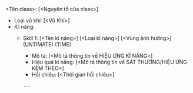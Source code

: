 <Tên class>: [<Nguyên tố của class>]
- Loại vũ khí: [<Vũ Khí>]
- Kĩ năng:
  + Skill 1: [<Tên kĩ năng>] [<Loại kĩ năng>] [<Vùng ảnh hưởng>] (UNTIMATE) (TIME)
    + Mô tả: [<Mô tả thông tin về HIỆU ỨNG KĨ NĂNG>]
    + Hiệu quả kĩ năng: [<Mô tả thông tin về SÁT THƯƠNG/HIỆU ỨNG KÈM THEO>]
    + Hồi chiêu: [<Thời gian hồi chiêu>]
  
    `...`
